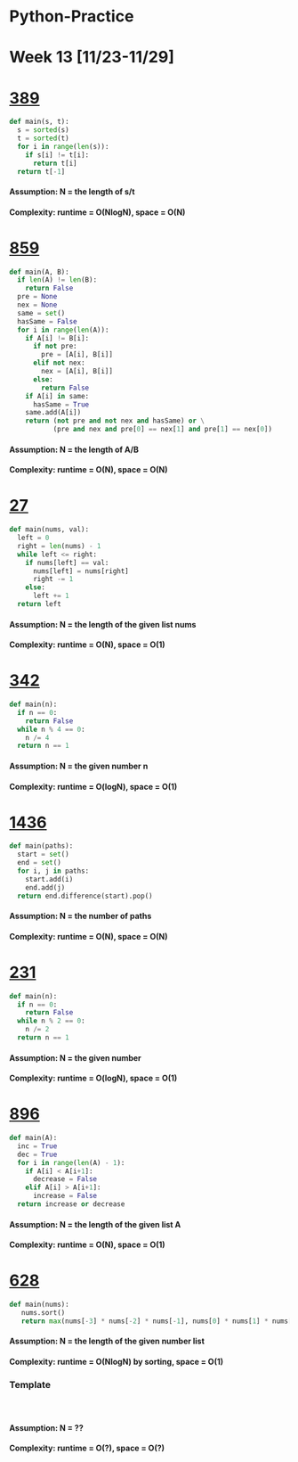 # Python-Practice

# Week 13 [11/23-11/29]

# [389](https://leetcode.com/problems/find-the-difference/)
```python
def main(s, t):
  s = sorted(s)
  t = sorted(t)
  for i in range(len(s)):
    if s[i] != t[i]:
      return t[i]
  return t[-1]
```
#### Assumption: N = the length of s/t
#### Complexity: runtime = O(NlogN), space = O(N)

# [859](https://leetcode.com/problems/buddy-strings/)
```python
def main(A, B):
  if len(A) != len(B):
    return False
  pre = None
  nex = None
  same = set()
  hasSame = False
  for i in range(len(A)):
    if A[i] != B[i]:
      if not pre:
        pre = [A[i], B[i]]
      elif not nex:
        nex = [A[i], B[i]]
      else:
        return False
    if A[i] in same:
      hasSame = True
    same.add(A[i])
    return (not pre and not nex and hasSame) or \
           (pre and nex and pre[0] == nex[1] and pre[1] == nex[0])
```
#### Assumption: N = the length of A/B
#### Complexity: runtime = O(N), space = O(N)

# [27](https://leetcode.com/problems/remove-element/)
```python
def main(nums, val):
  left = 0
  right = len(nums) - 1
  while left <= right:
    if nums[left] == val:
      nums[left] = nums[right]
      right -= 1
    else:
      left += 1
  return left
```
#### Assumption: N = the length of the given list nums
#### Complexity: runtime = O(N), space = O(1)

# [342](https://leetcode.com/problems/power-of-four/)
```python
def main(n):
  if n == 0:
    return False
  while n % 4 == 0:
    n /= 4
  return n == 1
```
#### Assumption: N = the given number n
#### Complexity: runtime = O(logN), space = O(1)

# [1436](https://leetcode.com/problems/destination-city/)
```python
def main(paths):
  start = set()
  end = set()
  for i, j in paths:
    start.add(i)
    end.add(j)
  return end.difference(start).pop()
```
#### Assumption: N = the number of paths
#### Complexity: runtime = O(N), space = O(N)

# [231](https://leetcode.com/problems/power-of-two/)
```python
def main(n):
  if n == 0:
    return False
  while n % 2 == 0:
    n /= 2
  return n == 1
```
#### Assumption: N = the given number
#### Complexity: runtime = O(logN), space = O(1)

# [896](https://leetcode.com/problems/monotonic-array/)
```python
def main(A):
  inc = True
  dec = True
  for i in range(len(A) - 1):
    if A[i] < A[i+1]:
      decrease = False
    elif A[i] > A[i+1]:
      increase = False
  return increase or decrease
```
#### Assumption: N = the length of the given list A
#### Complexity: runtime = O(N), space = O(1)

# [628](https://leetcode.com/problems/maximum-product-of-three-numbers/)
```python
def main(nums):
   nums.sort()
   return max(nums[-3] * nums[-2] * nums[-1], nums[0] * nums[1] * nums[-1])
```
#### Assumption: N = the length of the given number list
#### Complexity: runtime = O(NlogN) by sorting, space = O(1)

### Template
# []()
```python
```
#### Assumption: N = ??
#### Complexity: runtime = O(?), space = O(?)